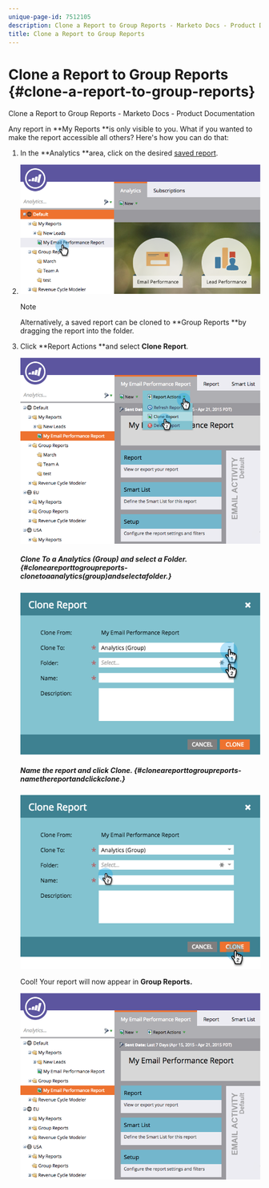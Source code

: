 ```yaml
---
unique-page-id: 7512105
description: Clone a Report to Group Reports - Marketo Docs - Product Documentation
title: Clone a Report to Group Reports
---
```


# Clone a Report to Group Reports {#clone-a-report-to-group-reports}

Clone a Report to Group Reports - Marketo Docs - Product Documentation

Any report in **My Reports **is only visible to you. What if you wanted to make the report accessible all others? Here's how you can do that:

1. In the **Analytics **area, click on the desired [saved report](../../../../../welcome-to-marketo-docs/product-docs/reporting/basic-reporting/creating-reports/save-a-report.md).
1. ![](assets/image2015-4-21-11-3a25-3a54.png)

   >[!NOTE]
   >
   >Alternatively, a saved report can be cloned to **Group Reports **by dragging the report into the folder.

1. Click **Report Actions **and select **Clone Report**.

   ![](assets/image2015-4-21-11-3a29-3a32.png)

   ##### Clone To a Analytics (Group) and select a Folder. {#cloneareporttogroupreports-clonetoaanalytics(group)andselectafolder.}

   ![](assets/image2015-4-21-11-3a32-3a0.png)

   ##### Name the report and click Clone. {#cloneareporttogroupreports-namethereportandclickclone.}

   ![](assets/image2015-4-21-11-3a33-3a11.png)

   Cool! Your report will now appear in **Group Reports.**

   ![](assets/image2015-4-21-11-3a37-3a25.png)

